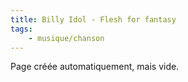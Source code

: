 ```yaml
---
title: Billy Idol - Flesh for fantasy
tags:
    - musique/chanson
---
```


Page créée automatiquement, mais vide.

